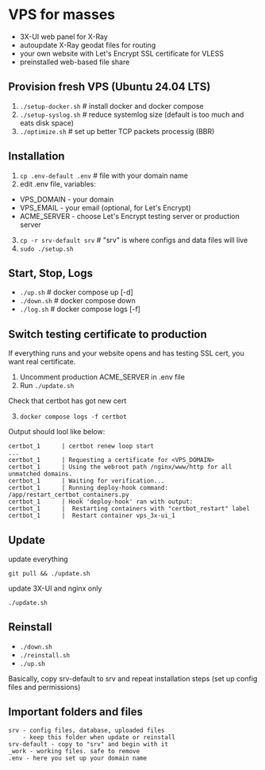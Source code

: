 # VPS for masses

- 3X-UI web panel for X-Ray
- autoupdate X-Ray geodat files for routing
- your own website with Let's Encrypt SSL certificate for VLESS
- preinstalled web-based file share

## Provision fresh VPS (Ubuntu 24.04 LTS)
1. `./setup-docker.sh`  # install docker and docker compose
2. `./setup-syslog.sh`  # reduce systemlog size (default is too much and eats disk space)
3. `./optimize.sh`      # set up better TCP packets processig (BBR)

## Installation
1. `cp .env-default .env` # file with your domain name
2. edit .env file, variables:
  - VPS_DOMAIN - your domain
  - VPS_EMAIL  - your email (optional, for Let's Encrypt)
  - ACME_SERVER - choose Let's Encrypt testing server or production server
3. `cp -r srv-default srv`  # "srv" is where configs and data files will live
4. `sudo ./setup.sh`

## Start, Stop, Logs

* `./up.sh`   # docker compose up [-d]
* `./down.sh` # docker compose down
* `./log.sh` # docker compose logs [-f]

## Switch testing certificate to production

If everything runs and your website opens and has testing SSL cert, you want real certificate. 

1. Uncomment production ACME_SERVER in .env file
2. Run `./update.sh`

Check that certbot has got new cert

3. `docker compose logs -f certbot`

Output should lool like below:

    certbot_1      | certbot renew loop start
    ...
    certbot_1      | Requesting a certificate for <VPS_DOMAIN>
    certbot_1      | Using the webroot path /nginx/www/http for all unmatched domains.
    certbot_1      | Waiting for verification...
    certbot_1      | Running deploy-hook command: /app/restart_certbot_containers.py
    certbot_1      | Hook 'deploy-hook' ran with output:
    certbot_1      |  Restarting containers with "certbot_restart" label
    certbot_1      |  Restart container vps_3x-ui_1

## Update

update everything

`git pull && ./update.sh`

update 3X-UI and nginx only

`./update.sh`


## Reinstall

- `./down.sh`
- `./reinstall.sh`
- `./up.sh`

Basically, copy srv-default to srv and repeat installation steps (set up config files and permissions)


## Important folders and files

    srv - config files, database, uploaded files
        - keep this folder when update or reinstall
    srv-default - copy to "srv" and begin with it
    _work - working files. safe to remove
    .env - here you set up your domain name

